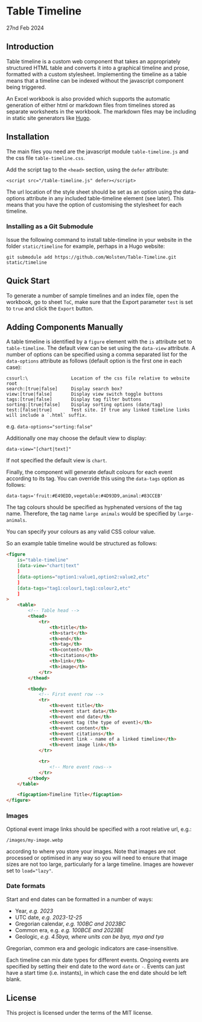# Table Timeline

27nd Feb 2024

## Introduction

Table timeline is a custom web component that takes an appropriately structured HTML table and converts it into a graphical timeline and prose, formatted with a custom stylesheet. Implementing the timeline as a table means that a timeline can be indexed without the javascript component being triggered.

An Excel workbook is also provided which supports the automatic generation of either html or markdown files from timelines stored as separate worksheets in the workbook. The markdown files may be including in static site generators like [Hugo](https://gohugo.io).

## Installation

The main files you need are the javascript module `table-timeline.js` and the css file `table-timeline.css`.

Add the script tag to the `<head>` section, using the `defer` attribute:

`<script src="/table-timeline.js" defer></script>`

The url location of the style sheet should be set as an option using the data-options attribute in any included table-timeline element (see later). This means that you have the option of customising the stylesheet for each timeline.

### Installing as a Git Submodule

Issue the following command to install table-timeline in your website in the folder `static/timeline` for example, perhaps in a Hugo website:

```
git submodule add https://github.com/Wolsten/Table-Timeline.git static/timeline
```

## Quick Start

To generate a number of sample timelines and an index file, open the workbook, go to sheet `ToC`, make sure that the Export parameter `test` is set to `true` and click the `Export` button.

## Adding Components Manually

A table timeline is identified by a `figure` element with the `is` attribute set to `table-timeline`. The default view can be set using the `data-view` attribute. A number of options can be specified using a comma separated list for the `data-options` attribute as follows (default option is the first one in each case):

```
cssurl:\                Location of the css file relative to website root
search:[true|false]     Display search box?
view:[true|false]       Display view switch toggle buttons
tags:[true|false]       Display tag filter buttons
sorting:[true|false]    Display sorting options (date/tag)
test:[false|true]       Test site. If true any linked timeline links will include a `.html` suffix.
```

e.g. `data-options="sorting:false"`

Additionally one may choose the default view to display:

```
data-view="[chart|text]"
```

If not specified the default view is `chart`.

Finally, the component will generate default colours for each event according to its tag. You can override this using the `data-tags` option as follows:

```
data-tags='fruit:#E49EDD,vegetable:#4D93D9,animal:#83CCEB'
```

The tag colours should be specified as hyphenated versions of the tag name. Therefore, the tag name `large animals` would be specified by `large-animals`.

You can specify your colours as any valid CSS colour value.

So an example table timeline would be structured as follows:

```html
<figure
    is="table-timeline"
    [data-view="chart|text"
    ]
    [data-options="option1:value1,option2:value2,etc"
    ]
    [data-tags="tag1:colour1,tag1:colour2,etc"
    ]
>
    <table>
        <!-- Table head -->
        <thead>
            <tr>
                <th>title</th>
                <th>start</th>
                <th>end</th>
                <th>tag</th>
                <th>content</th>
                <th>citations</th>
                <th>link</th>
                <th>image</th>
            </tr>
        </thead>

        <tbody>
            <!-- First event row -->
            <tr>
                <th>event title</th>
                <th>event start data</th>
                <th>event end date</th>
                <th>event tag (the type of event)</th>
                <th>event content</th>
                <th>event citations</th>
                <th>event link - name of a linked timeline</th>
                <th>event image link</th>
            </tr>

            <tr>
                <!-- More event rows-->
            </tr>
        </tbody>
    </table>

    <figcaption>Timeline Title</figcaption>
</figure>
```

### Images

Optional event image links should be specified with a root relative url, e.g.:

```
/images/my-image.webp
```

according to where you store your images. Note that images are not processed or optimised in any way so you will need to ensure that image sizes are not too large, particularly for a large timeline. Images are however set to `load="lazy"`.

### Date formats

Start and end dates can be formatted in a number of ways:

-   Year, _e.g. 2023_
-   UTC date, _e.g. 2023-12-25_
-   Gregorian calendar, _e.g. 100BC and 2023BC_
-   Common era, e.g. _e.g. 100BCE and 2023BE_
-   Geologic, _e.g. 4.5bya, where units can be bya, mya and tya_

Gregorian, common era and geologic indicators are case-insensitive.

Each timeline can mix date types for different events. Ongoing events are specified by setting their end date to the word `date` or `-`. Events can just have a start time (i.e. instants), in which case the end date should be left blank.

## License

This project is licensed under the terms of the MIT license.